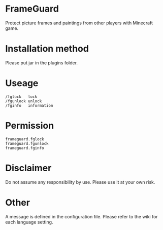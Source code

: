 # FrameGuard
Protect picture frames and paintings from other players with Minecraft game.

# Installation method
Please put jar in the plugins folder.

# Useage
```
/fglock   lock
/fgunlock unlock
/fginfo   information
```

# Permission 
```
frameguard.fglock
frameguard.fgunlock
frameguard.fginfo
```    

# Disclaimer
Do not assume any responsibility by use. Please use it at your own risk.

# Other
A message is defined in the configuration file.
Please refer to the wiki for each language setting.
